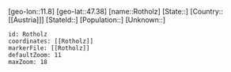 ﻿---
location: [47.38,11.8]
mapzoom: [7,12] 
mapmarker: city 
type: City
tags:
- geo/City


SpocWebEntityId: 33793
isDeleted: false
confidential: public

---
[geo-lon::11.8]
[geo-lat::47.38]
[name::Rotholz]
[State::]
[Country::[[Austria]]]
[StateId::]
[Population::]
[Unknown::]


```leaflet
id: Rotholz
coordinates: [[Rotholz]]
markerFile: [[Rotholz]]
defaultZoom: 11 
maxZoom: 18
```
